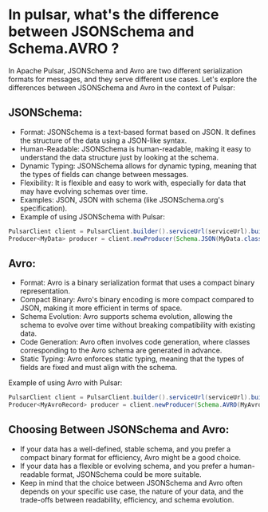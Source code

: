# In pulsar, what's the difference between JSONSchema and Schema.AVRO ?


In Apache Pulsar, JSONSchema and Avro are two different serialization formats for messages, and they serve different use cases. Let's explore the differences between JSONSchema and Avro in the context of Pulsar:

## JSONSchema:

- Format: JSONSchema is a text-based format based on JSON. It defines the structure of the data using a JSON-like syntax.
- Human-Readable: JSONSchema is human-readable, making it easy to understand the data structure just by looking at the schema.
- Dynamic Typing: JSONSchema allows for dynamic typing, meaning that the types of fields can change between messages.
- Flexibility: It is flexible and easy to work with, especially for data that may have evolving schemas over time.
- Examples: JSON, JSON with schema (like JSONSchema.org's specification).
- Example of using JSONSchema with Pulsar:

```java
PulsarClient client = PulsarClient.builder().serviceUrl(serviceUrl).build();
Producer<MyData> producer = client.newProducer(Schema.JSON(MyData.class)).topic(topic).create();
```

## Avro:

- Format: Avro is a binary serialization format that uses a compact binary representation.
- Compact Binary: Avro's binary encoding is more compact compared to JSON, making it more efficient in terms of space.
- Schema Evolution: Avro supports schema evolution, allowing the schema to evolve over time without breaking compatibility with existing data.
- Code Generation: Avro often involves code generation, where classes corresponding to the Avro schema are generated in advance.
- Static Typing: Avro enforces static typing, meaning that the types of fields are fixed and must align with the schema.

Example of using Avro with Pulsar:

```java
PulsarClient client = PulsarClient.builder().serviceUrl(serviceUrl).build();
Producer<MyAvroRecord> producer = client.newProducer(Schema.AVRO(MyAvroRecord.class)).topic(topic).create();
```

## Choosing Between JSONSchema and Avro:

- If your data has a well-defined, stable schema, and you prefer a compact binary format for efficiency, Avro might be a good choice.
- If your data has a flexible or evolving schema, and you prefer a human-readable format, JSONSchema could be more suitable.
- Keep in mind that the choice between JSONSchema and Avro often depends on your specific use case, the nature of your data, and the trade-offs between readability, efficiency, and schema evolution.
